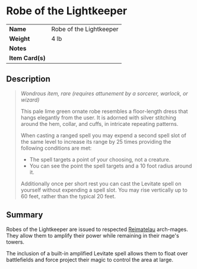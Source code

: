 # Robe of the Lightkeeper

|||
| --- | --- |
| **Name** | Robe of the Lightkeeper | item.2
| **Weight** | 4 lb |
| **Notes** | |
| **Item Card(s)** | |

## Description

> *Wondrous item, rare (requires attunement by a sorcerer, warlock, or wizard)*
>
> This pale lime green ornate robe resembles a floor-length dress that hangs elegantly from the user. It is adorned with silver stitching around the hem, collar, and cuffs, in intricate repeating patterns.
>
> When casting a ranged spell you may expend a second spell slot of the same level to increase its range by 25 times providing the following conditions are met:
>
> - The spell targets a point of your choosing, not a creature.
> - You can see the point the spell targets and a 10 foot radius around it.
>
> Additionally once per short rest you can cast the Levitate spell on yourself without expending a spell slot. You may rise vertically up to 60 feet, rather than the typical 20 feet.

## Summary

Robes of the Lightkeeper are issued to respected [Reimatelau](../../civilisations/nilsavnic-alliance/states/reimatelau.md) arch-mages. They allow them to amplify their power while remaining in their mage's towers.

The inclusion of a built-in amplified Levitate spell allows them to float over battlefields and force project their magic to control the area at large.
